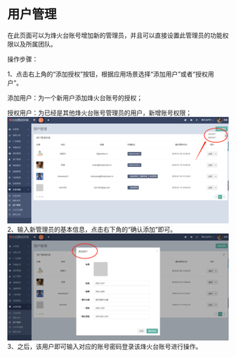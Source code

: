 # 用户管理

在此页面可以为烽火台账号增加新的管理员，并且可以直接设置此管理员的功能权限以及所属团队。

操作步骤：

1、点击右上角的“添加授权”按钮，根据应用场景选择“添加用户”或者“授权用户”。

添加用户：为一个新用户添加烽火台账号的授权；

授权用户：为已经是其他烽火台账号管理员的用户，新增账号权限；![](/assets/1516601001%281%29.png)2、输入新管理员的基本信息，点击右下角的“确认添加”即可。![](/assets/1516601296%281%29.png)3、之后，该用户即可输入对应的账号密码登录该烽火台账号进行操作。

